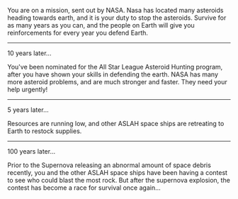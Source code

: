 You are on a mission, sent out by NASA. Nasa has located many asteroids heading towards earth, and it is your duty to stop the asteroids. Survive for as many years as you can, and the people  on Earth will give you reinforcements for every year you defend Earth.


************************************************************


10 years later...

You've been nominated for the All Star League Asteroid Hunting program, after you have shown your skills in defending the earth. NASA has many more asteroid problems, and are much stronger and faster. They need your help urgently!

*****************************


5 years later...

Resources are running low, and other ASLAH space ships are retreating to Earth to restock supplies.


**********************************************************************************************


100 years later...

Prior to the Supernova releasing an abnormal amount of space debris recently, you and the other ASLAH space ships have been having a contest to see who could blast the most rock. But after the supernova explosion, the contest has become a race for survival once again...